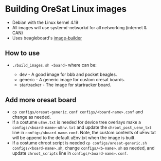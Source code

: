# Building OreSat Linux images
- Debian with the Linux kernel 4.19
- All images will use systemd-networkd for all networking (internet & CAN)
- Uses beagleboard's [image-builder](https://github.com/beagleboard/image-builder)

## How to use
- `./build_images.sh <board>` where <board> can be:
    - dev - A good image for bbb and pocket beagles.
    - generic - A generic image for custom oresat boards.
    - startracker - The image for startracker board.

## Add more oresat board
- `cp configs/oresat-generic.conf configs/<board-name>.conf` and change as needed.
- If a costume `uEnv.txt` is needed for device tree overlays make a `configs/<board-name>-uEnv.txt` and update the `chroot_post_uenv_txt` line in `configs/<board-name.conf`. Note, the custom contents of uEnv.txt will be append to the default uEnv.txt when the image is built.
- If a costume chroot script is needed `cp configs/oresat-generic.sh configs/<board-name>.sh`, change `configs/<b-name>.sh` as needed, and update `chroot_scripts` line in `configs/<board-name>.conf`.
